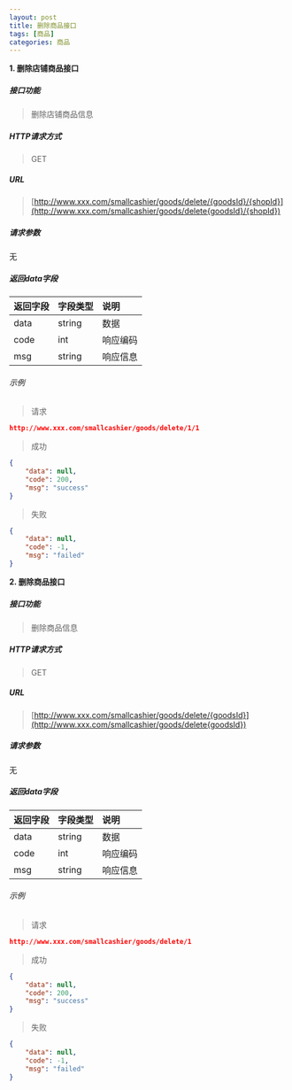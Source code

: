 ```yaml
---
layout: post
title: 删除商品接口
tags: [商品]
categories: 商品 
---
```

**1\. 删除店铺商品接口**
##### 接口功能
> 删除店铺商品信息

##### HTTP请求方式
> GET

##### URL
> [http://www.xxx.com/smallcashier/goods/delete/{goodsId}/{shopId}](http://www.xxx.com/smallcashier/goods/delete{goodsId}/{shopId})

##### 请求参数

无

##### 返回data字段

|返回字段|字段类型|说明|
|:---|:---|:---|
|data|string|数据|
|code|int|响应编码|
|msg|string|响应信息|

###### 示例
> 请求
``` json
http://www.xxx.com/smallcashier/goods/delete/1/1
```
> 成功
``` json
{
    "data": null,
    "code": 200,
    "msg": "success"
}
```
> 失败
``` json
{
    "data": null,
    "code": -1,
    "msg": "failed"
}
```

**2\. 删除商品接口**
##### 接口功能
> 删除商品信息

##### HTTP请求方式
> GET

##### URL
> [http://www.xxx.com/smallcashier/goods/delete/{goodsId}](http://www.xxx.com/smallcashier/goods/delete{goodsId})

##### 请求参数

无

##### 返回data字段

|返回字段|字段类型|说明|
|:---|:---|:---|
|data|string|数据|
|code|int|响应编码|
|msg|string|响应信息|

###### 示例
> 请求
``` json
http://www.xxx.com/smallcashier/goods/delete/1
```
> 成功
``` json
{
    "data": null,
    "code": 200,
    "msg": "success"
}
```
> 失败
``` json
{
    "data": null,
    "code": -1,
    "msg": "failed"
}
```